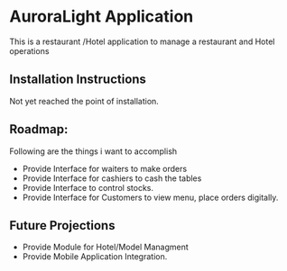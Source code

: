 # AuroraLight Application
This is a restaurant /Hotel application to manage a restaurant and Hotel operations

## Installation Instructions
Not yet reached the point of installation. 

## Roadmap:

Following are the things i want to accomplish
 * Provide Interface for waiters to make orders
 * Provide Interface for cashiers to cash the tables
 * Provide Interface to control stocks.
 * Provide Interface for Customers to view menu, place orders digitally.


## Future Projections
* Provide Module for Hotel/Model Managment
* Provide Mobile Application Integration.
